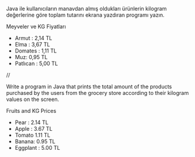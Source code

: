 Java ile kullanıcıların manavdan almış oldukları ürünlerin kilogram değerlerine göre toplam tutarını ekrana yazdıran programı yazın.

Meyveler ve KG Fiyatları

* Armut : 2,14 TL
* Elma : 3,67 TL
* Domates : 1,11 TL
* Muz: 0,95 TL
* Patlıcan : 5,00 TL

//

Write a program in Java that prints the total amount of the products purchased by the users from the grocery store according to their kilogram values on the screen.

Fruits and KG Prices

* Pear : 2.14 TL
* Apple : 3.67 TL
* Tomato 1.11 TL
* Banana: 0.95 TL
* Eggplant : 5.00 TL

